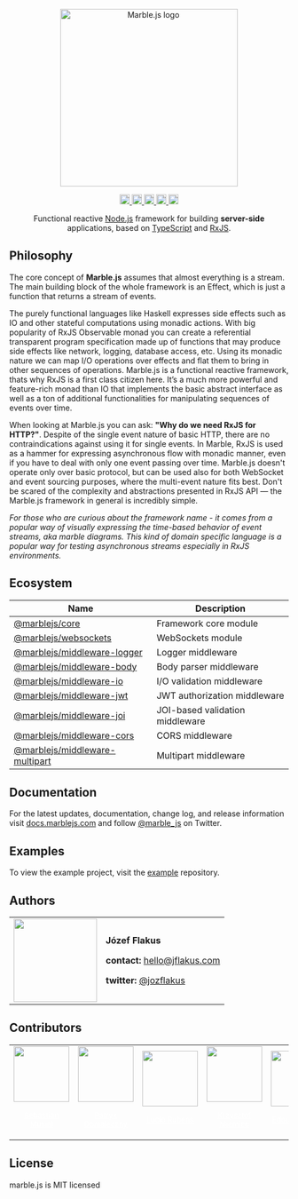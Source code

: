 <p align="center">
  <a href="https://marblejs.com">
    <img src="https://github.com/marblejs/marble/blob/master/assets/img/logo.png?raw=true" width="320" alt="Marble.js logo"/>
  </a>
</p>

<p align="center">
  <a href="https://www.npmjs.com/package/@marblejs/core">
    <img src="https://github.com/marblejs/marble/workflows/Test%20suite/badge.svg" alt="GitHub Actions" status" height="18">
  </a>
  <a href="https://badge.fury.io/js/%40marblejs%2Fcore">
    <img src="https://badge.fury.io/js/%40marblejs%2Fcore.svg" alt="npm version" height="18">
  </a>
  <a href="https://codecov.io/gh/marblejs/marble?branch=master">
    <img src="https://codecov.io/gh/marblejs/marble/coverage.svg?branch=master" alt="Codecov coverage" height="18">
  </a>
  <a href="https://lernajs.io">
    <img src="https://img.shields.io/badge/maintained%20with-lerna-cc00ff.svg" alt="Maintained with lerna" height="18">
  </a>
  <a href="https://gitter.im/marblejs/community?utm_source=badge&utm_medium=badge&utm_campaign=pr-badge">
    <img src="https://badges.gitter.im/marblejs/community.svg" alt="Gitter" height="18">
  </a>
</p>

<p align="center">
Functional reactive <a href="http://nodejs.org" target="blank">Node.js</a> framework for building <strong>server-side</strong> applications, based on <a href="https://www.typescriptlang.org" target="blank">TypeScript</a> and <a href="http://reactivex.io/rxjs" target="blank">RxJS</a>.
</p>

## <a name="philosophy"></a> Philosophy

The core concept of **Marble.js** assumes that almost everything is a stream. The main building block of the whole framework is an Effect, which is just a function that returns a stream of events.

The purely functional languages like Haskell expresses side effects such as IO and other stateful computations using monadic actions. With big popularity of  RxJS Observable monad you can create a referential transparent program specification made up of functions that may produce side effects like network, logging, database access, etc. Using its monadic nature we can map I/O operations over effects and flat them to bring in other sequences of operations. Marble.js is a functional reactive framework, thats why RxJS is a first class citizen here. It’s a much more powerful and feature-rich monad than IO that implements the basic abstract interface as well as a ton of additional functionalities for manipulating sequences of events over time.

When looking at Marble.js you can ask: **"Why do we need RxJS for HTTP?"**. Despite of the single event nature of basic HTTP, there are no contraindications against using it for single events. In Marble, RxJS is used as a hammer for expressing asynchronous flow with monadic manner, even if you have to deal with only one event passing over time. Marble.js doesn't operate only over basic protocol, but can be used also for both WebSocket and event sourcing purposes, where the multi-event nature fits best. Don't be scared of the complexity and abstractions presented in RxJS API —  the Marble.js framework in general is incredibly simple.

*For those who are curious about the framework name - it comes from a popular way of visually expressing the time-based behavior of event streams, aka marble diagrams. This kind of domain specific language is a popular way for testing asynchronous streams especially in RxJS environments.*

## <a name="ecosystem"></a> Ecosystem
| Name                        | Description                                                                                  |
| --------------------------- | -------------------------------------------------------------------------------------------- |
| [@marblejs/core](https://www.npmjs.com/package/@marblejs/core)                           | Framework core module           |
| [@marblejs/websockets](https://www.npmjs.com/package/@marblejs/websockets)               | WebSockets module               |
| [@marblejs/middleware-logger](https://www.npmjs.com/package/@marblejs/middleware-logger) | Logger middleware               |
| [@marblejs/middleware-body](https://www.npmjs.com/package/@marblejs/middleware-body)     | Body parser middleware          |
| [@marblejs/middleware-io](https://www.npmjs.com/package/@marblejs/middleware-io)         | I/O validation middleware       |
| [@marblejs/middleware-jwt](https://www.npmjs.com/package/@marblejs/middleware-jwt)       | JWT authorization middleware    |
| [@marblejs/middleware-joi](https://www.npmjs.com/package/@marblejs/middleware-joi)       | JOI-based validation middleware |
| [@marblejs/middleware-cors](https://www.npmjs.com/package/@marblejs/middleware-cors)     | CORS middleware                 |
| [@marblejs/middleware-multipart](https://www.npmjs.com/package/@marblejs/middleware-multipart) | Multipart middleware      |

## <a name="docs"></a> Documentation

For the latest updates, documentation, change log, and release information visit [docs.marblejs.com](https://docs.marblejs.com) and follow [@marble_js](https://twitter.com/marble_js) on Twitter.

## <a name="examples"></a> Examples

To view the example project, visit the [example](https://github.com/marblejs/example) repository.

## Authors

<table border="0">
  <tr>
    <td>
      <a href="https://github.com/JozefFlakus" style="color: white">
        <img src="https://github.com/JozefFlakus.png?s=150" width="150"/>
      </a>
    </td>
    <td>
      <p><strong>Józef Flakus</strong></p>
      <p><strong>contact: </strong><a href="mailto:hello@jflakus.com">hello@jflakus.com</a></p>
      <p><strong>twitter: </strong><a href="https://twitter.com/jozflakus">@jozflakus</a></p>
    </td>
  </tr>
</table>

## Contributors

<table>
  <tr>
    <td align="center">
      <a href="https://github.com/sebastianmusial" style="color: white">
        <img src="https://github.com/sebastianmusial.png?s=150" width="100"/>
        <p style="text-align: center"><small>Sebastian Musial</small></p>
      </a>
    </td>
    <td align="center">
      <a href="https://github.com/pdomaleczny" style="color: white">
        <img src="https://github.com/pdomaleczny.png?s=150" width="100"/>
        <p style="text-align: center"><small>Patryk Domałeczny</small></p>
      </a>
    </td>
    <td align="center">
      <a href="https://github.com/luciorubeens" style="color: white">
        <img src="https://github.com/luciorubeens.png?s=150" width="100"/>
        <p style="text-align: center"><small>Lúcio Rubens</small></p>
      </a>
    </td>
    <td align="center">
      <a href="https://github.com/krzysztof-miemiec" style="color: white">
        <img src="https://github.com/krzysztof-miemiec.png?s=150" width="100"/>
        <p style="text-align: center"><small>Krzysztof Miemiec</small></p>
      </a>
    </td>
    <td align="center">
      <a href="https://github.com/Edouardbozon" style="color: white">
        <img src="https://github.com/Edouardbozon.png?s=150" width="100"/>
        <p style="text-align: center"><small>Edouard Bozon</small></p>
      </a>
    </td>
  </tr>
</table>

## License

marble.js is MIT licensed
